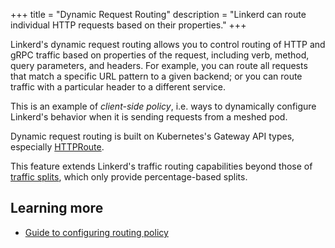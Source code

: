 +++
title = "Dynamic Request Routing"
description = "Linkerd can route individual HTTP requests based on their properties."
+++

Linkerd's dynamic request routing allows you to control routing of HTTP and gRPC
traffic based on properties of the request, including verb, method, query
parameters, and headers. For example, you can route all requests that match
a specific URL pattern to a given backend; or you can route traffic with a
particular header to a different service.

This is an example of _client-side policy_, i.e. ways to dynamically configure
Linkerd's behavior when it is sending requests from a meshed pod.

Dynamic request routing is built on Kubernetes's Gateway API types, especially
[HTTPRoute](https://gateway-api.sigs.k8s.io/api-types/httproute/).

This feature extends Linkerd's traffic routing capabilities beyond those of
[traffic splits](../traffic-split/), which only provide percentage-based
splits.

## Learning more

- [Guide to configuring routing policy](../../tasks/configuring-dynamic-request-routing/)
